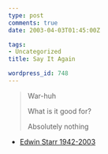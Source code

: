 ```yaml
---
type: post
comments: true
date: 2003-04-03T01:45:00Z

tags:
- Uncategorized
title: Say It Again

wordpress_id: 748
---
```


<blockquote>  

War-huh  

What is it good for?  

Absolutely nothing</blockquote>



- [Edwin Starr 1942-2003](http://news.bbc.co.uk/1/hi/entertainment/2911555.stm)
